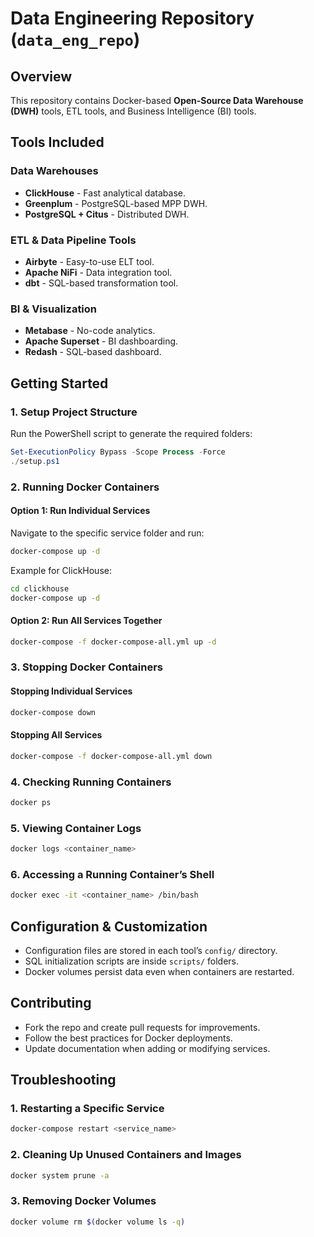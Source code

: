 # Data Engineering Repository (`data_eng_repo`)

## Overview
This repository contains Docker-based **Open-Source Data Warehouse (DWH)** tools, ETL tools, and Business Intelligence (BI) tools.

## Tools Included
### **Data Warehouses**
- **ClickHouse** - Fast analytical database.
- **Greenplum** - PostgreSQL-based MPP DWH.
- **PostgreSQL + Citus** - Distributed DWH.

### **ETL & Data Pipeline Tools**
- **Airbyte** - Easy-to-use ELT tool.
- **Apache NiFi** - Data integration tool.
- **dbt** - SQL-based transformation tool.

### **BI & Visualization**
- **Metabase** - No-code analytics.
- **Apache Superset** - BI dashboarding.
- **Redash** - SQL-based dashboard.

## Getting Started
### **1. Setup Project Structure**
Run the PowerShell script to generate the required folders:
```powershell
Set-ExecutionPolicy Bypass -Scope Process -Force
./setup.ps1
```

### **2. Running Docker Containers**
#### **Option 1: Run Individual Services**
Navigate to the specific service folder and run:
```bash
docker-compose up -d
```
Example for ClickHouse:
```bash
cd clickhouse
docker-compose up -d
```

#### **Option 2: Run All Services Together**
```bash
docker-compose -f docker-compose-all.yml up -d
```

### **3. Stopping Docker Containers**
#### **Stopping Individual Services**
```bash
docker-compose down
```
#### **Stopping All Services**
```bash
docker-compose -f docker-compose-all.yml down
```

### **4. Checking Running Containers**
```bash
docker ps
```

### **5. Viewing Container Logs**
```bash
docker logs <container_name>
```

### **6. Accessing a Running Container’s Shell**
```bash
docker exec -it <container_name> /bin/bash
```

## Configuration & Customization
- Configuration files are stored in each tool’s `config/` directory.
- SQL initialization scripts are inside `scripts/` folders.
- Docker volumes persist data even when containers are restarted.

## Contributing
- Fork the repo and create pull requests for improvements.
- Follow the best practices for Docker deployments.
- Update documentation when adding or modifying services.

## Troubleshooting
### **1. Restarting a Specific Service**
```bash
docker-compose restart <service_name>
```
### **2. Cleaning Up Unused Containers and Images**
```bash
docker system prune -a
```
### **3. Removing Docker Volumes**
```bash
docker volume rm $(docker volume ls -q)
```

